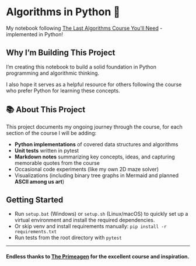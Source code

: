 # Algorithms in Python 📓

My notebook following [The Last Algorithms Course You'll Need](https://frontendmasters.com/courses/algorithms/) - implemented in Python!

## Why I’m Building This Project

I’m creating this notebook to build a solid foundation in Python programming and algorithmic thinking.

I also hope it serves as a helpful resource for others following the course who prefer Python for learning these concepts.

## 📚 About This Project

This project documents my ongoing journey through the course, for each section of the course I will be adding:

- **Python implementations** of covered data structures and algorithms
- **Unit tests** written in pytest
- **Markdown notes** summarizing key concepts, ideas, and capturing memorable quotes from the course
- Occasional code experiments (like my own 2D maze solver)
- Visualizations (including binary tree graphs in Mermaid and planned __ASCII among us art__)

## Getting Started

- Run `setup.bat` (Windows) or `setup.sh` (Linux/macOS) to quickly set up a virtual environment and install the required dependencies.
- Or skip venv and install requirements manually: `pip install -r requirements.txt`
- Run tests from the root directory with `pytest`

---

#### Endless thanks to [The Primeagen](https://github.com/ThePrimeagen) for the excellent course and inspiration.
